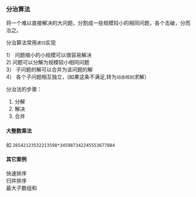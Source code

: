 
### 分治算法


将一个难以直接解决的大问题，分割成一些规模较小的相同问题，各个击破，分而治之。

分治算法常用`递归`实现

1） 问题缩小的小规模可以很容易解决  
2) 问题可以分解为规模较小相同问题  
3） 子问题的解可以合并为该问题的解  
4） 各个子问题相互独立，(如果这条不满足,转为`动态规划`求解）  
  
分治法的步骤：
1. 分解  
2. 解决  
3. 合并  


#### 大整数乘法

如 `26542123532213598*345987342245553677884`



#### 其它案例

快速排序   
归并排序    
最大子数组和   
